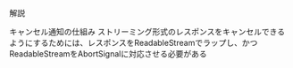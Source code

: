 解説

キャンセル通知の仕組み
ストリーミング形式のレスポンスをキャンセルできるようにするためには、レスポンスをReadableStreamでラップし、かつReadableStreamをAbortSignalに対応させる必要がある